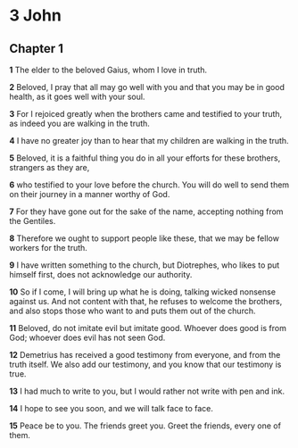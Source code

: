 # 3 John

## Chapter 1

**1** The elder to the beloved Gaius, whom I love in truth.

**2** Beloved, I pray that all may go well with you and that you may be in good health, as it goes well with your soul.

**3** For I rejoiced greatly when the brothers came and testified to your truth, as indeed you are walking in the truth.

**4** I have no greater joy than to hear that my children are walking in the truth.

**5** Beloved, it is a faithful thing you do in all your efforts for these brothers, strangers as they are,

**6** who testified to your love before the church. You will do well to send them on their journey in a manner worthy of God.

**7** For they have gone out for the sake of the name, accepting nothing from the Gentiles.

**8** Therefore we ought to support people like these, that we may be fellow workers for the truth.

**9** I have written something to the church, but Diotrephes, who likes to put himself first, does not acknowledge our authority.

**10** So if I come, I will bring up what he is doing, talking wicked nonsense against us. And not content with that, he refuses to welcome the brothers, and also stops those who want to and puts them out of the church.

**11** Beloved, do not imitate evil but imitate good. Whoever does good is from God; whoever does evil has not seen God.

**12** Demetrius has received a good testimony from everyone, and from the truth itself. We also add our testimony, and you know that our testimony is true.

**13** I had much to write to you, but I would rather not write with pen and ink.

**14** I hope to see you soon, and we will talk face to face.

**15** Peace be to you. The friends greet you. Greet the friends, every one of them.

